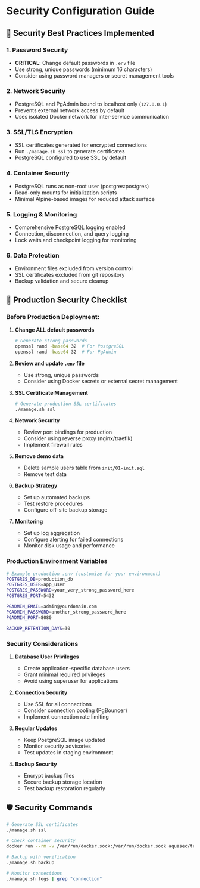 # Security Configuration Guide

## 🔐 Security Best Practices Implemented

### 1. Password Security

- **CRITICAL**: Change default passwords in `.env` file
- Use strong, unique passwords (minimum 16 characters)
- Consider using password managers or secret management tools

### 2. Network Security

- PostgreSQL and PgAdmin bound to localhost only (`127.0.0.1`)
- Prevents external network access by default
- Uses isolated Docker network for inter-service communication

### 3. SSL/TLS Encryption

- SSL certificates generated for encrypted connections
- Run `./manage.sh ssl` to generate certificates
- PostgreSQL configured to use SSL by default

### 4. Container Security

- PostgreSQL runs as non-root user (postgres:postgres)
- Read-only mounts for initialization scripts
- Minimal Alpine-based images for reduced attack surface

### 5. Logging & Monitoring

- Comprehensive PostgreSQL logging enabled
- Connection, disconnection, and query logging
- Lock waits and checkpoint logging for monitoring

### 6. Data Protection

- Environment files excluded from version control
- SSL certificates excluded from git repository
- Backup validation and secure cleanup

## 🚨 Production Security Checklist

### Before Production Deployment:

1. **Change ALL default passwords**

   ```bash
   # Generate strong passwords
   openssl rand -base64 32  # For PostgreSQL
   openssl rand -base64 32  # For PgAdmin
   ```

2. **Review and update `.env` file**

   - Use strong, unique passwords
   - Consider using Docker secrets or external secret management

3. **SSL Certificate Management**

   ```bash
   # Generate production SSL certificates
   ./manage.sh ssl
   ```

4. **Network Security**

   - Review port bindings for production
   - Consider using reverse proxy (nginx/traefik)
   - Implement firewall rules

5. **Remove demo data**

   - Delete sample users table from `init/01-init.sql`
   - Remove test data

6. **Backup Strategy**

   - Set up automated backups
   - Test restore procedures
   - Configure off-site backup storage

7. **Monitoring**
   - Set up log aggregation
   - Configure alerting for failed connections
   - Monitor disk usage and performance

### Production Environment Variables

```bash
# Example production .env (customize for your environment)
POSTGRES_DB=production_db
POSTGRES_USER=app_user
POSTGRES_PASSWORD=your_very_strong_password_here
POSTGRES_PORT=5432

PGADMIN_EMAIL=admin@yourdomain.com
PGADMIN_PASSWORD=another_strong_password_here
PGADMIN_PORT=8080

BACKUP_RETENTION_DAYS=30
```

### Security Considerations

1. **Database User Privileges**

   - Create application-specific database users
   - Grant minimal required privileges
   - Avoid using superuser for applications

2. **Connection Security**

   - Use SSL for all connections
   - Consider connection pooling (PgBouncer)
   - Implement connection rate limiting

3. **Regular Updates**

   - Keep PostgreSQL image updated
   - Monitor security advisories
   - Test updates in staging environment

4. **Backup Security**
   - Encrypt backup files
   - Secure backup storage location
   - Test backup restoration regularly

## 🛡️ Security Commands

```bash
# Generate SSL certificates
./manage.sh ssl

# Check container security
docker run --rm -v /var/run/docker.sock:/var/run/docker.sock aquasec/trivy image postgres:16-alpine

# Backup with verification
./manage.sh backup

# Monitor connections
./manage.sh logs | grep "connection"
```
